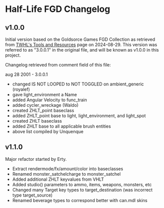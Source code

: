 # Half-Life FGD Changelog

## v1.0.0
Initial version based on the Goldsorce Games FGD Collection as retrieved from
[TWHL's Tools and Resources](https://twhl.info/wiki/page/Tools_and_Resources#Game_Data_Files)
page on 2024-08-29.
This version was referred to as "3.0.0.1" in the original file, and will be
known as v1.0.0 in this project.

Changelog retrieved from comment field of this file:

aug 28 2001 - 3.0.0.1
- changed IS NOT LOOPED to NOT TOGGLED on ambient_generic (royalef)
- gave light_environment a Name
- added Angular Velocity to func_train
- added cycler_wreckage (Waldo)
- created ZHLT_point baseclass
- added ZHLT_point base to light, light_environment, and light_spot
- created ZHLT baseclass
- added ZHLT base to all applicable brush entities
- above list compiled by Unquenque


## v1.1.0
Major refactor started by Erty.

* Extract rendermode/fx/amount/color into baseclasses
* Renamed monster_satchelcharge to monster_satchel
* Added additional ZHLT keyvalues from VHLT
* Added studio() parameters to ammo, items, weapons, monsters, etc
* Changed many Target key types to target_destination (was incorrect type target_source)
* Renamed beverage types to correspond better with can.mdl skins
